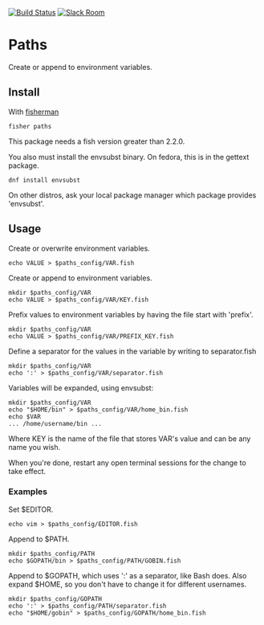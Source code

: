 [![Build Status][travis-badge]][travis-link]
[![Slack Room][slack-badge]][slack-link]

# Paths

Create or append to environment variables.

## Install

With [fisherman]

```
fisher paths
```

This package needs a fish version greater than 2.2.0.

You also must install the envsubst binary. On fedora, this is in the gettext package.

```fish
dnf install envsubst
```

On other distros, ask your local package manager which package provides 'envsubst'.

## Usage

Create or overwrite environment variables.

```fish
echo VALUE > $paths_config/VAR.fish
```

Create or append to environment variables.

```fish
mkdir $paths_config/VAR
echo VALUE > $paths_config/VAR/KEY.fish
```

Prefix values to environment variables by having the file start with 'prefix'.

```fish
mkdir $paths_config/VAR
echo VALUE > $paths_config/VAR/PREFIX_KEY.fish
```

Define a separator for the values in the variable by writing to separator.fish

```fish
mkdir $paths_config/VAR
echo ':' > $paths_config/VAR/separator.fish
```

Variables will be expanded, using envsubst:

```fish
mkdir $paths_config/VAR
echo "$HOME/bin" > $paths_config/VAR/home_bin.fish
echo $VAR
... /home/username/bin ...
```

Where KEY is the name of the file that stores VAR's value and can be any name you wish.

When you're done, restart any open terminal sessions for the change to take effect.

### Examples

Set $EDITOR.

```fish
echo vim > $paths_config/EDITOR.fish
```

Append to $PATH.

```fish
mkdir $paths_config/PATH
echo $GOPATH/bin > $paths_config/PATH/GOBIN.fish
```

Append to $GOPATH, which uses ':' as a separator, like Bash does. Also expand
$HOME, so you don't have to change it for different usernames.

```fish
mkdir $paths_config/GOPATH
echo ':' > $paths_config/PATH/separator.fish
echo "$HOME/gobin" > $paths_config/GOPATH/home_bin.fish
```

[travis-link]: https://travis-ci.org/fisherman/paths
[travis-badge]: https://img.shields.io/travis/fisherman/paths.svg
[slack-link]: https://fisherman-wharf.herokuapp.com
[slack-badge]: https://fisherman-wharf.herokuapp.com/badge.svg
[fisherman]: https://github.com/fisherman/fisherman
